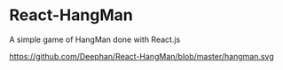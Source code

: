 # React-HangMan
A simple game of HangMan done with React.js

https://github.com/Deephan/React-HangMan/blob/master/hangman.svg
